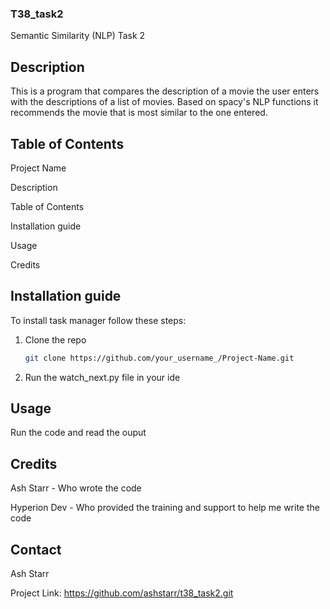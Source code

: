 ### T38_task2

Semantic Similarity (NLP) Task 2

## Description

This is a program that compares the description of a movie the user enters with the descriptions of a list of movies.
Based on spacy's NLP functions it recommends the movie that is most similar to the one entered.

## Table of Contents

Project Name

Description

Table of Contents

Installation guide

Usage

Credits

## Installation guide

To install task manager follow these steps:

1. Clone the repo

   ```sh
   git clone https://github.com/your_username_/Project-Name.git
   ```
   
2. Run the watch_next.py file in your ide


## Usage
Run the code and read the ouput

## Credits
Ash Starr - Who wrote the code

Hyperion Dev - Who provided the training and support to help me write the code

## Contact
Ash Starr

Project Link: https://github.com/ashstarr/t38_task2.git
